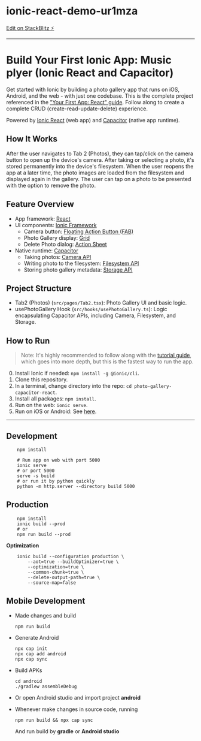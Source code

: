 # ionic-react-demo-ur1mza

[Edit on StackBlitz ⚡️](https://stackblitz.com/edit/ionic-react-demo-ur1mza)

---

# Build Your First Ionic App: Music plyer (Ionic React and Capacitor)

Get started with Ionic by building a photo gallery app that runs on iOS, Android, and the web - with just one codebase. This is the complete project referenced in the ["Your First App: React" guide](https://ionicframework.com/docs/react/your-first-app). Follow along to create a complete CRUD (create-read-update-delete) experience.

Powered by [Ionic React](https://ionicframework.com/docs/react) (web app) and [Capacitor](https://capacitor.ionicframework.com) (native app runtime).

## How It Works

After the user navigates to Tab 2 (Photos), they can tap/click on the camera button to open up the device's camera. After taking or selecting a photo, it's stored permanently into the device's filesystem. When the user reopens the app at a later time, the photo images are loaded from the filesystem and displayed again in the gallery. The user can tap on a photo to be presented with the option to remove the photo.

## Feature Overview
* App framework: [React](https://reactjs.org/)
* UI components: [Ionic Framework](https://ionicframework.com/docs/components)
  * Camera button: [Floating Action Button (FAB)](https://ionicframework.com/docs/api/fab)
  * Photo Gallery display: [Grid](https://ionicframework.com/docs/api/grid)
  * Delete Photo dialog: [Action Sheet](https://ionicframework.com/docs/api/action-sheet)
* Native runtime: [Capacitor](https://capacitor.ionicframework.com)
  * Taking photos: [Camera API](https://capacitor.ionicframework.com/docs/apis/camera)
  * Writing photo to the filesystem: [Filesystem API](https://capacitor.ionicframework.com/docs/apis/filesystem)
  * Storing photo gallery metadata: [Storage API](https://capacitor.ionicframework.com/docs/apis/storage)

## Project Structure
* Tab2 (Photos) (`src/pages/Tab2.tsx`): Photo Gallery UI and basic logic.
* usePhotoGallery Hook (`src/hooks/usePhotoGallery.ts`): Logic encapsulating Capacitor APIs, including Camera, Filesystem, and Storage.

## How to Run

> Note: It's highly recommended to follow along with the [tutorial guide](https://ionicframework.com/docs/react/your-first-app), which goes into more depth, but this is the fastest way to run the app.

0) Install Ionic if needed: `npm install -g @ionic/cli`.
1) Clone this repository.
2) In a terminal, change directory into the repo: `cd photo-gallery-capacitor-react`.
3) Install all packages: `npm install`.
4) Run on the web: `ionic serve`.
5) Run on iOS or Android: See [here](https://ionicframework.com/docs/building/running).



---

## Development

```
    npm install

    # Run app on web with port 5000
    ionic serve
    # or port 5000
    serve -s build
    # or run it by python quickly
    python -m http.server --directory build 5000
```

## Production

```
    npm install
    ionic build --prod
    # or
    npm run build --prod
```
__Optimization__
```
    ionic build --configuration production \
        --aot=true --buildOptimizer=true \
        --optimization=true \
        --common-chunk=true \
        --delete-output-path=true \
        --source-map=false
```

## Mobile Development

- Made changes and build
    ```
    npm run build
    ```

- Generate Android
    ```
    npx cap init
    npx cap add android
    npx cap sync
    ```

- Build APKs
    ```
    cd android
    ./gradlew assembleDebug
    ```

- Or open Android studio and import project __android__

- Whenever make changes in source code, running

    ```
    npm run build && npx cap sync
    ```
    And run build by __gradle__ or __Android studio__
